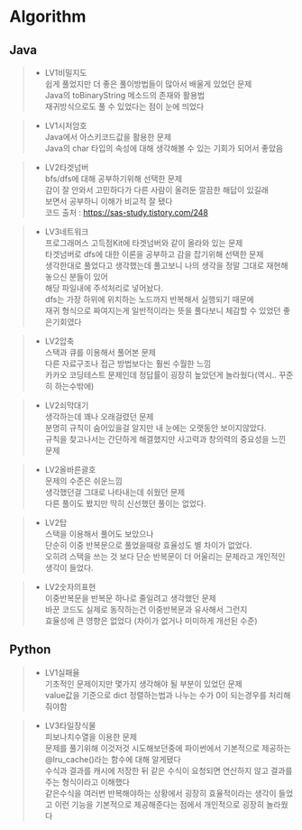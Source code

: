 # Algorithm

## Java<br>
> * LV1비밀지도<br>
> 쉽게 풀었지만 더 좋은 풀이방법들이 많아서 배울게 있었던 문제<br>
> Java의 toBinaryString 메소드의 존재와 활용법<br>
> 재귀방식으로도 풀 수 있었다는 점이 눈에 띄었다<br>

> * LV1시저암호<br>
> Java에서 아스키코드값을 활용한 문제<br>
> Java의 char 타입의 속성에 대해 생각해볼 수 있는 기회가 되어서 좋았음<br>

> * LV2타겟넘버<br>
> bfs/dfs에 대해 공부하기위해 선택한 문제<br>
> 감이 잘 안와서 고민하다가 다른 사람이 올려둔 깔끔한 해답이 있길래<br>
> 보면서 공부하니 이해가 비교적 잘 됐다<br>
> 코드 출처 : https://sas-study.tistory.com/248

> * LV3네트워크<br>
> 프로그래머스 고득점Kit에 타겟넘버와 같이 올라와 있는 문제<br>
> 타겟넘버로 dfs에 대한 이론을 공부하고 감을 잡기위해 선택한 문제<br>
> 생각한대로 풀었다고 생각했는데 풀고보니 나의 생각을 정말 그대로 재현해놓으신 분들이 있어<br>
> 해당 파일내에 주석처리로 넣어놨다.<br>
> dfs는 가장 하위에 위치하는 노드까지 반복해서 실행되기 때문에<br>
> 재귀 형식으로 짜여지는게 일반적이라는 뜻을 풀다보니 체감할 수 있었던 좋은기회였다<br>

> * LV2압축<br>
> 스택과 큐를 이용해서 풀어본 문제<br>
> 다른 자료구조나 접근 방법보다는 훨씬 수월한 느낌<br>
> 카카오 코딩테스트 문제인데 정답률이 굉장히 높았던게 놀라웠다(역시.. 꾸준히 하는수밖에)<br>

> * LV2쇠막대기<br>
> 생각하는데 꽤나 오래걸렸던 문제<br>
> 분명히 규칙이 숨어있을걸 알지만 내 눈에는 오랫동안 보이지않았다.<br>
> 규칙을 찾고나서는 간단하게 해결했지만 사고력과 창의력의 중요성을 느낀 문제<br>

> * LV2올바른괄호<br>
> 문제의 수준은 쉬운느낌<br>
> 생각했던걸 그대로 나타내는데 쉬웠던 문제<br>
> 다른 풀이도 봤지만 딱히 신선했던 풀이는 없었다.<br>

> * LV2탑<br>
> 스택을 이용해서 풀어도 보았으나<br>
> 단순히 이중 반복문으로 풀었을때랑 효율성도 별 차이가 없었다.<br>
> 오히려 스택을 쓰는 것 보다 단순 반복문이 더 어울리는 문제라고 개인적인 생각이 들었다.<br>

> * LV2숫자의표현<br>
> 이중반복문을 반복문 하나로 줄일려고 생각했던 문제<br>
> 바꾼 코드도 실제로 동작하는건 이중반복문과 유사해서 그런지 <br>
> 효율성에 큰 영향은 없었다 (차이가 없거나 미미하게 개선된 수준) <br>


## Python <br>
> * LV1실패율<br>
> 기초적인 문제이지만 몇가지 생각해야 될 부분이 있었던 문제<br>
> value값을 기준으로 dict 정렬하는법과 나누는 수가 0이 되는경우를 처리해줘야함<br>

> * LV3타일장식물<br>
> 피보나치수열을 이용한 문제<br>
> 문제를 풀기위해 이것저것 시도해보던중에 파이썬에서 기본적으로 제공하는 @lru_cache()라는 함수에 대해 알게됐다<br>
> 수식과 결과를 캐시에 저장한 뒤 같은 수식이 요청되면 연산하지 않고 결과를 주는 형식이라고 이해했다<br>
> 같은수식을 여러번 반복해야하는 상황에서 굉장히 효율적이라는 생각이 들었고
> 이런 기능을 기본적으로 제공해준다는 점에서 개인적으로 굉장히 놀라웠다<br>
